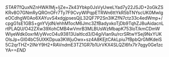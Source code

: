 $START$fQuxNZnHWA1Mj+ljZe+Zk43Ybkp0JsVyUweLYad7y22JSJD+2oGkZSKRv8O7GNmRyQROnOFr7Ty7F9CvyWlPqpETRWn6ttYkR5bTNYscUK0MwIgeOCdhgW0Ao6XAYuvS4xdgjpsesQjL32QF7P2Sn3IKZfN7ctz33c4edWmp+/cpgG1sE1GBS+gnYVjdN/ehhM1ocM6Jmc3ZfBadyxkoTjDb9TqhZJ8uAidacnLrtPLAQU/O42ZXw39XohCMB4wVmrB3MLBUsWzMbapK753loT/kmCDmWWlyeWdk0oxrM/yWvcO4u93813UaItlcd3/D4giVlan9u/rcrSRtwYSej9NxYUKOlsJp+GI04bC5UlXKDpua3KWjuOwx+sz4A8KEjtCAkLpiu7fBpbQrGMKdeiS5C2qrTHZ+2INrY9H2+RAVndmE3TZ1GR7b1UrVKX4SLQZl6fx7lr7qgy0Ge1zcYA==$END$